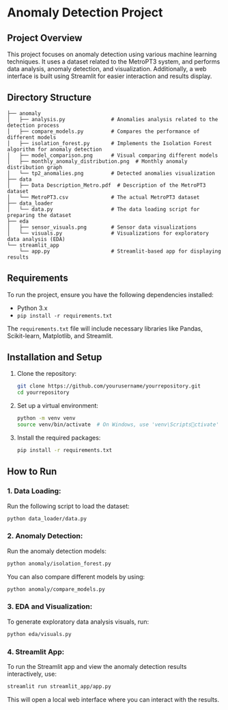 
# Anomaly Detection Project

## Project Overview
This project focuses on anomaly detection using various machine learning techniques. It uses a dataset related to the MetroPT3 system, and performs data analysis, anomaly detection, and visualization. Additionally, a web interface is built using Streamlit for easier interaction and results display.

## Directory Structure
```
├── anomaly
│   ├── analysis.py               # Anomalies analysis related to the detection process
│   ├── compare_models.py         # Compares the performance of different models
│   ├── isolation_forest.py       # Implements the Isolation Forest algorithm for anomaly detection
│   ├── model_comparison.png      # Visual comparing different models
│   ├── monthly_anomaly_distribution.png  # Monthly anomaly distribution graph
│   └── tp2_anomalies.png         # Detected anomalies visualization
├── data
│   ├── Data Description_Metro.pdf  # Description of the MetroPT3 dataset
│   └── MetroPT3.csv              # The actual MetroPT3 dataset
├── data_loader
│   └── data.py                   # The data loading script for preparing the dataset
├── eda
│   ├── sensor_visuals.png        # Sensor data visualizations
│   └── visuals.py                # Visualizations for exploratory data analysis (EDA)
└── streamlit_app
    └── app.py                    # Streamlit-based app for displaying results
```

## Requirements
To run the project, ensure you have the following dependencies installed:

- Python 3.x
- `pip install -r requirements.txt`

The `requirements.txt` file will include necessary libraries like Pandas, Scikit-learn, Matplotlib, and Streamlit.

## Installation and Setup

1. Clone the repository:
   ```bash
   git clone https://github.com/yourusername/yourrepository.git
   cd yourrepository
   ```

2. Set up a virtual environment:
   ```bash
   python -m venv venv
   source venv/bin/activate  # On Windows, use 'venv\Scriptsctivate'
   ```

3. Install the required packages:
   ```bash
   pip install -r requirements.txt
   ```

## How to Run

### 1. Data Loading:
Run the following script to load the dataset:

```bash
python data_loader/data.py
```

### 2. Anomaly Detection:
Run the anomaly detection models:

```bash
python anomaly/isolation_forest.py
```

You can also compare different models by using:

```bash
python anomaly/compare_models.py
```

### 3. EDA and Visualization:
To generate exploratory data analysis visuals, run:

```bash
python eda/visuals.py
```

### 4. Streamlit App:
To run the Streamlit app and view the anomaly detection results interactively, use:

```bash
streamlit run streamlit_app/app.py
```

This will open a local web interface where you can interact with the results.


